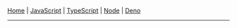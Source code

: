 [Home](https://vatsalsaxena22.github.io/JavaScripts/) | [JavaScript](https://vatsalsaxena22.github.io/JavaScripts/JavaScript/JAVASCRIPT.md) | [TypeScript](https://vatsalsaxena22.github.io/JavaScripts/TypeScript/) | [Node](https://vatsalsaxena22.github.io/JavaScripts/Node/) | [Deno](https://vatsalsaxena22.github.io/JavaScripts/Deno/)

---
